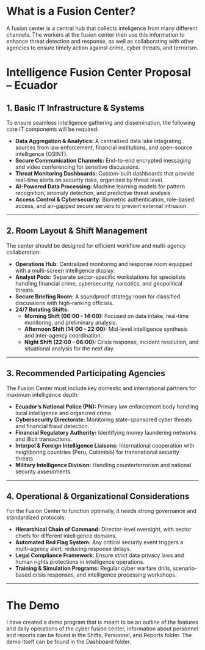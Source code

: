 # What is a Fusion Center?

A fusion center is a central hub that collects inteligence from many different channels. The workers at the fusion center then use this information to enhance threat detection and response, as well as collaborating with other agencies to ensure timely action against crime, cyber threats, and terrorism.


# Intelligence Fusion Center Proposal – Ecuador

## 1. Basic IT Infrastructure & Systems
To ensure seamless intelligence gathering and dissemination, the following core IT components will be required:

- **Data Aggregation & Analytics:** A centralized data lake integrating sources from law enforcement, financial institutions, and open-source intelligence (OSINT).
- **Secure Communication Channels:** End-to-end encrypted messaging and video conferencing for sensitive discussions.
- **Threat Monitoring Dashboards:** Custom-built dashboards that provide real-time alerts on security risks, organized by threat level.
- **AI-Powered Data Processing:** Machine learning models for pattern recognition, anomaly detection, and predictive threat analysis.
- **Access Control & Cybersecurity:** Biometric authentication, role-based access, and air-gapped secure servers to prevent external intrusion.

---

## 2. Room Layout & Shift Management
The center should be designed for efficient workflow and multi-agency collaboration:

- **Operations Hub:** Centralized monitoring and response room equipped with a multi-screen intelligence display.
- **Analyst Pods:** Separate sector-specific workstations for specialists handling financial crime, cybersecurity, narcotics, and geopolitical threats.
- **Secure Briefing Room:** A soundproof strategy room for classified discussions with high-ranking officials.
- **24/7 Rotating Shifts:**  
  - **Morning Shift (06:00 - 14:00):** Focused on data intake, real-time monitoring, and preliminary analysis.
  - **Afternoon Shift (14:00 - 22:00):** Mid-level intelligence synthesis and inter-agency coordination.
  - **Night Shift (22:00 - 06:00):** Crisis response, incident resolution, and situational analysis for the next day.

---

## 3. Recommended Participating Agencies
The Fusion Center must include key domestic and international partners for maximum intelligence depth:

- **Ecuador’s National Police (PN):** Primary law enforcement body handling local intelligence and organized crime.
- **Cybersecurity Directorate:** Monitoring state-sponsored cyber threats and financial fraud detection.
- **Financial Regulatory Authority:** Identifying money laundering networks and illicit transactions.
- **Interpol & Foreign Intelligence Liaisons:** International cooperation with neighboring countries (Peru, Colombia) for transnational security threats.
- **Military Intelligence Division:** Handling counterterrorism and national security assessments.

---

## 4. Operational & Organizational Considerations
For the Fusion Center to function optimally, it needs strong governance and standardized protocols:

- **Hierarchical Chain of Command:** Director-level oversight, with sector chiefs for different intelligence domains.
- **Automated Red Flag System:** Any critical security event triggers a multi-agency alert, reducing response delays.
- **Legal Compliance Framework:** Ensure strict data privacy laws and human rights protections in intelligence operations.
- **Training & Simulation Programs:** Regular cyber warfare drills, scenario-based crisis responses, and intelligence processing workshops.

---

# The Demo
I have created a demo program that is meant to be an outline of the features and daily operations of the cyber fusion center, information about personnel and reports can be found in the Shifts, Personnel, and Reports folder. The demo itself can be found in the Dashboard folder.
